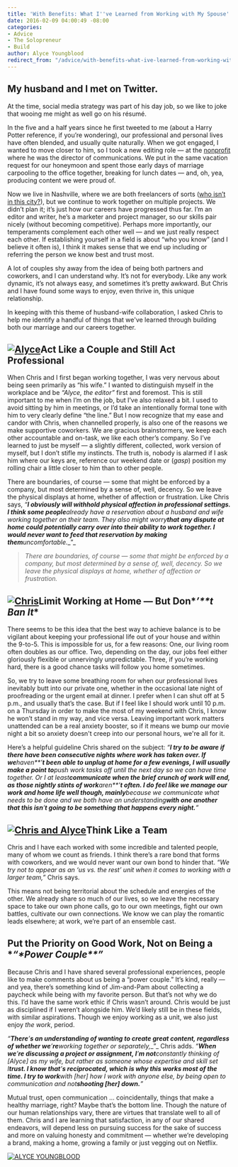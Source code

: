 ```yaml
---
title: 'With Benefits: What I''ve Learned from Working with My Spouse'
date: 2016-02-09 04:00:49 -08:00
categories:
- Advice
- The Solopreneur
- Build
author: Alyce Youngblood
redirect_from: "/advice/with-benefits-what-ive-learned-from-working-with-my-spouse/"
---
```


## My husband and I met on Twitter.

At the time, social media strategy was part of his day job, so we like to joke that wooing me might
as well go on his résumé.

In the five and a half years since he first tweeted to me (about a Harry Potter reference, if you’re
wondering), our professional and personal lives have often blended, and usually quite naturally.
When we got engaged, I wanted to move closer to him, so I took a new editing role — at the
[nonprofit](https://twloha.com/) where he was the director of communications. We put in the same
vacation request for our honeymoon and spent those early days of marriage carpooling to the office
together, breaking for lunch dates — and, oh, yea, producing content we were proud of.

Now we live in Nashville, where we are both freelancers of sorts
([who isn’t in this city?](http://t.co/MO3UHuZW9s)), but we continue to work together on multiple
projects. We didn’t plan it; it’s just how our careers have progressed thus far. I’m an editor and
writer, he’s a marketer and project manager, so our skills pair nicely (without becoming
competitive). Perhaps more importantly, our temperaments complement each other well — and we just
really respect each other. If establishing yourself in a field is about “who you know” (and I
believe it often is), I think it makes sense that we end up including or referring the person we
know best and trust most.

A lot of couples shy away from the idea of being both partners and coworkers, and I can understand
why. It’s not for everybody. Like any work dynamic, it’s not always easy, and sometimes it’s pretty
awkward. But Chris and I have found some ways to enjoy, even thrive in, this unique relationship.

In keeping with this theme of husband-wife collaboration, I asked Chris to help me identify a
handful of things that we've learned through building both our marriage and our careers together.

## **[![Alyce](https://yellow-blog-images.imgix.net/2016/02/Alyce.jpg)](https://yellow-blog-images.imgix.net/2016/02/Alyce.jpg)Act Like a Couple and Still Act Professional**

When Chris and I first began working together, I was very nervous about being seen primarily as “his
wife.” I wanted to distinguish myself in the workplace and be _“Alyce, the editor”_ first and
foremost. This is still important to me when I’m on the job, but I’ve also relaxed a bit. I used to
avoid sitting by him in meetings, or I’d take an intentionally formal tone with him to very clearly
define “the line.” But I now recognize that my ease and candor with Chris, when channelled properly,
is also one of the reasons we make supportive coworkers. We are gracious brainstormers, we keep each
other accountable and on-task, we like each other’s company. So I’ve learned to just be myself — a
slightly different, collected, work version of myself, but I don’t stifle my instincts. The truth
is, nobody is alarmed if I ask him where our keys are, reference our weekend date or (_gasp_)
position my rolling chair a little closer to him than to other people.

There are boundaries, of course — some that might be enforced by a company, but most determined by a
sense of, well, decency. So we leave the physical displays at home, whether of affection or
frustration. Like Chris says, _“**I obviously will withhold physical affection in professional
settings. I think some people**already have a reservation about a husband and wife working together
on their team. They also might worry**that any dispute at home could potentially carry over into
their ability to work together. I would never want to feed that reservation by making
them**uncomfortable._\_”_

> _There are boundaries, of course — some that might be enforced by a company, but most determined
> by a sense of, well, decency. So we leave the physical displays at home, whether of affection or
> frustration._

## **[![Chris](https://yellow-blog-images.imgix.net/2016/02/Chris.jpg)](https://yellow-blog-images.imgix.net/2016/02/Chris.jpg)Limit Working at Home** **—** **But Don\****’\***\*t Ban It**

There seems to be this idea that the best way to achieve balance is to be vigilant about keeping
your professional life out of your house and within the 9-to-5\. This is impossible for us, for a
few reasons: One, our living room often doubles as our office. Two, depending on the day, our jobs
feel either gloriously flexible or unnervingly unpredictable. Three, if you’re working hard, there
is a good chance tasks will follow you home sometimes.

So, we try to leave some breathing room for when our professional lives inevitably butt into our
private one, whether in the occasional late night of proofreading or the urgent email at dinner. I
prefer when I can shut off at 5 p.m., and usually that’s the case. But if I feel like I should work
until 10 p.m. on a Thursday in order to make the most of my weekend with Chris, I know he won’t
stand in my way, and vice versa. Leaving important work matters unattended can be a real anxiety
booster, so if it means we bump our movie night a bit so anxiety doesn't creep into our personal
hours, we're all for it.

Here’s a helpful guideline Chris shared on the subject: _“**I try to be aware if there have been
consecutive nights where work has taken over. If we**haven**’**t been able to unplug at home for a
few evenings, I will usually make a point to**push work tasks off until the next day so we can have
time together. Or I at least**communicate when the brief crunch of work will end, as those nightly
stints of work**aren**’**t often. I do feel like we manage our work and home life well though,
mainly**because we communicate what needs to be done and we both have an understanding**with one
another that this isn**’**t going to be something that happens every night.**”_

## **[![Chris and Alyce](https://yellow-blog-images.imgix.net/2016/02/Chris-and-Alyce.jpg)](https://yellow-blog-images.imgix.net/2016/02/Chris-and-Alyce.jpg)Think Like a Team**

Chris and I have each worked with some incredible and talented people, many of whom we count as
friends. I think there’s a rare bond that forms with coworkers, and we would never want our own bond
to hinder that. _“We try not to appear as an ‘us vs. the rest’ unit when it comes to working with a
larger team,”_ Chris says.

This means not being territorial about the schedule and energies of the other. We already share so
much of our lives, so we leave the necessary space to take our own phone calls, go to our own
meetings, fight our own battles, cultivate our own connections. We know we can play the romantic
leads elsewhere; at work, we’re part of an ensemble cast.

## **Put the Priority on Good Work, Not on Being a** **“\****Power Couple\***\*”**

Because Chris and I have shared several professional experiences, people like to make comments about
us being a “power couple.” It’s kind, really — and yea, there’s something kind of Jim-and-Pam about
collecting a paycheck while being with my favorite person. But that’s not why we do this. I’d have
the same work ethic if Chris wasn’t around. Chris would be just as disciplined if I weren’t
alongside him. We’d likely still be in these fields, with similar aspirations. Though we enjoy
working as a unit, we also just enjoy _the work_, period.

_“**There**’**s an understanding of wanting to create great content, regardless of whether
we**’**re**working together or separately,_\_”_ Chris adds. _“**When we**’**re discussing a project
or assignment, I**’**m not**constantly thinking of [Alyce] as my wife, but rather as someone whose
expertise and skill set I**trust. I know that**’**s reciprocated, which is why this works most of
the time. I try to work**with [her] how I work with anyone else, by being open to communication and
not**shooting [her] down.**”_

Mutual trust, open communication … coincidentally, things that make a healthy marriage, right? Maybe
that’s the bottom line. Though the nature of our human relationships vary, there are virtues that
translate well to all of them. Chris and I are learning that satisfaction, in any of our shared
endeavors, will depend less on pursuing success for the sake of success and more on valuing honesty
and commitment — whether we’re developing a brand, making a home, growing a family or just vegging
out on Netflix.

[![ALYCE YOUNGBLOOD](https://yellow-blog-images.imgix.net/2016/02/ALYCE-YOUNGBLOOD.jpg)](http://www.alyceyoungblood.com/)
